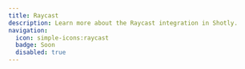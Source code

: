 ```yaml
---
title: Raycast
description: Learn more about the Raycast integration in Shotly.
navigation:
  icon: simple-icons:raycast
  badge: Soon
  disabled: true
---
```

